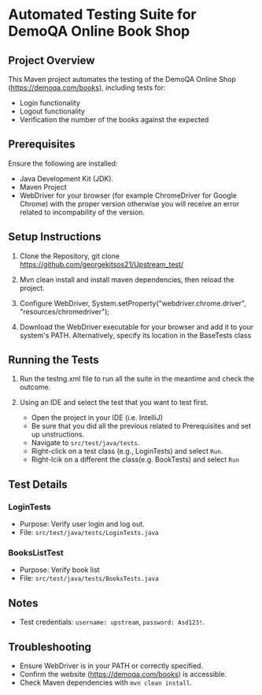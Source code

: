 # Automated Testing Suite for DemoQA Online Book Shop

## Project Overview

This Maven project automates the testing of the DemoQA Online Shop (https://demoqa.com/books), including tests for:
- Login functionality
- Logout functionality
- Verification the number of the books against the expected 

## Prerequisites

Ensure the following are installed:
- Java Development Kit (JDK).
- Maven Project
- WebDriver for your browser (for example ChromeDriver for Google Chrome) with the proper version otherwise you will receive an error related to incompability of the version.


## Setup Instructions

1. Clone the Repository, git clone <https://github.com/georgekitsos21/Upstream_test/>

2. Mvn clean install and install maven dependencies, then reload the project.

3. Configure WebDriver, System.setProperty("webdriver.chrome.driver", "resources/chromedriver");

4. Download the WebDriver executable for your browser and add it to your system's PATH. Alternatively, specify its location in the BaseTests class
    

## Running the Tests

1. Run the testng.xml file to run all the suite in the meantime and check the outcome.

2. Using an IDE and select the test that you want to test first.

    - Open the project in your IDE (i.e. IntelliJ)
    - Be sure that you did all the previous related to Prerequisites and set up unstructions.
    - Navigate to `src/test/java/tests`.
    - Right-click on a test class (e.g., LoginTests) and select `Run`.
    - Right-lcik on a different the class(e.g. BookTests) and select `Run`

## Test Details

### LoginTests

- Purpose: Verify user login and log out.
- File: `src/test/java/tests/LoginTests.java`

### BooksListTest

- Purpose: Verify book list
- File: `src/test/java/tests/BooksTests.java`

## Notes

- Test credentials: `username: upstream`, `password: Asd123!`.

## Troubleshooting

- Ensure WebDriver is in your PATH or correctly specified.
- Confirm the website (https://demoqa.com/books) is accessible.
- Check Maven dependencies with `mvn clean install`.
